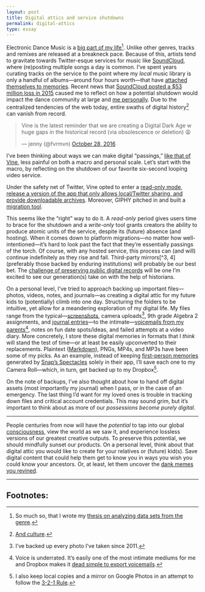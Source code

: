 ```yaml
---
layout: post
title: Digital attics and service shutdowns
permalink: digital-attics
type: essay
---
```


Electronic Dance Music is a [big part of my life](http://www.seas.virginia.edu/pubs/unbound/spr14/singh.php)[^1]. Unlike other genres, tracks and remixes are released at a breakneck pace. Because of this, artists tend to gravitate towards Twitter-esque services for music like [SoundCloud](https://soundcloud.com/jasdev-singh), where (re)posting multiple songs a day is common. I’ve spent years curating tracks on the service to the point where my _local_ music library is only a handful of albums—around four hours worth—that have [attached themselves to memories](https://twitter.com/jasdev/status/328698506397245440). Recent news that [SoundCloud posted a $53 million loss in 2015](http://mixmag.net/read/soundcloud-may-run-out-of-cash-after-suffering-a-51-22m-loss-in-2015-news) caused me to reflect on how a potential shutdown would impact the dance community at large and [me personally](https://twitter.com/jasdev/status/822180098954690560). Due to the centralized tendencies of the web today, entire swaths of digital history[^2] can vanish from record.

<blockquote class="twitter-tweet" data-lang="en"><p lang="en" dir="ltr">Vine is the latest reminder that we are creating a Digital Dark Age w huge gaps in the historical record (via obsolescence or deletion) 😩</p>&mdash; jenny (@fvrmvn) <a href="https://twitter.com/fvrmvn/status/791857105040908288">October 28, 2016</a></blockquote> <script async src="//platform.twitter.com/widgets.js" charset="utf-8"></script>

I’ve been thinking about ways we can make digital “passings,” [like that of Vine](https://medium.com/@vine/important-news-about-vine-909c5f4ae7a7#.2er2e8gxk), less painful on both a macro and personal scale. Let’s start with the macro, by reflecting on the shutdown of our favorite six-second looping video service.

Under the safety net of Twitter, Vine opted to enter a [read-only mode, release a version of the app that only allows local/Twitter sharing, and provide downloadable archives](https://support.twitter.com/articles/20175169). Moreover, GIPHY pitched in and built a [migration tool](http://giphy.com/giphylovesvine).

This seems like the “right” way to do it. A _read-only_ period gives users time to brace for the shutdown and a _write-only_ tool grants creators the ability to produce atomic units of the service, despite its (future) absence (and hosting). When it comes down to platform migrations—no matter how well-intentioned—it’s hard to look past the fact that they’re essentially passings of the torch. Of course, with any hosted service, this process can (and will) continue indefinitely as they rise and fall. Third-party mirrors[^3, 4] (preferably those backed by enduring institutions) will probably be our best bet. The [challenge of preserving public digital records](https://twitter.com/jack/status/814924317590962176) will be one I’m excited to see our generation(s) take on with the help of historians.

On a personal level, I’ve tried to approach backing up important files—photos, videos, notes, and journals—as creating a digital attic for my future kids to (potentially) climb into one day. Structuring the folders to be intuitive, yet allow for a meandering exploration of my digital life. My files range from the typical—[screenshots](https://twitter.com/jasdev/status/705791847319347200), camera uploads[^5], 9th grade Algebra 2 assignments, and [journal entries](/small-moments)—to the intimate—[voicemails from my parents](https://twitter.com/maiab/status/751500059875782656)[^6], notes on fun date spots/ideas, and failed attempts at a video diary. More concretely, I store these  digital memories in formats that I _think_ will stand the test of time—or at least be easily upconverted to their replacements. Plaintext ([Markdown](https://twitter.com/jxxf/status/789275320696406016)), PNGs, MP4s, and MP3s have been some of my picks. As an example, instead of keeping [first-person memories](https://twitter.com/jasdev/status/817769190920777728) generated by [Snap’s Spectacles](https://www.spectacles.com) solely in their app, I’ll save each one to my Camera Roll—which, in turn, get backed up to my Dropbox[^7].

On the note of backups, I’ve also thought about how to hand off digital assets (most importantly my journal) when I pass, or in the case of an emergency. The last thing I’d want for my loved ones is trouble in tracking down files and critical account credentials. This may sound grim, but it’s important to think about as more of our _possessions become purely digital_.

---

People centuries from now will have the _potential_ to tap into our global [consciousness](https://twitter.com/naval/status/604009689337044992), view the world as we saw it, and experience lossless versions of our greatest creative outputs. To preserve this potential, we should mindfully sunset our products. On a personal level, think about that digital attic you would like to create for your relatives or (future) kid(s). Save digital content that could help them get to know you in ways you wish you could know your ancestors. Or, at least, let them uncover the [dank memes you revined](https://vine.co/v/iiWIUmAUAn6).

---

## Footnotes:

[^1]: So much so, that I wrote my [thesis on analyzing data sets from the genre](https://www.youtube.com/watch?v=irAFO2rGvTg).

[^2]: [And culture](http://www.vox.com/2016/10/28/13439450/vine-shutdown-loss-to-black-culture).

[^3]: [Wayback Machine](https://en.wikipedia.org/wiki/Internet_Archive#Wayback_Machine)

[^4]: [Perma.cc](https://perma.cc)

[^5]: I’ve backed up every photo I’ve taken since 2011.

[^6]: Voice is underrated. It’s easily one of the most intimate mediums for me and Dropbox makes it [dead simple to export voicemails](/public/images/dropbox-voicemail.jpg).

[^7]: I also keep local copies and a mirror on Google Photos in an attempt to follow the [3-2-1 Rule](http://blog.trendmicro.com/trendlabs-security-intelligence/world-backup-day-the-3-2-1-rule/).
